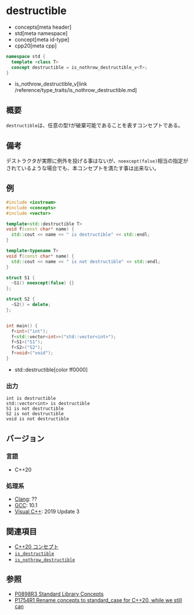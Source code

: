 # destructible
* concepts[meta header]
* std[meta namespace]
* concept[meta id-type]
* cpp20[meta cpp]

```cpp
namespace std {
  template <class T>
  concept destructible = is_nothrow_destructible_v<T>;
}
```
* is_nothrow_destructible_v[link /reference/type_traits/is_nothrow_destructible.md]


## 概要
`destructible`は、任意の型`T`が破棄可能であることを表すコンセプトである。

## 備考

デストラクタが実際に例外を投げる事はないが、`noexcept(false)`相当の指定がされているような場合でも、本コンセプトを満たす事は出来ない。

## 例

```cpp example
#include <iostream>
#include <concepts>
#include <vector>

template<std::destructible T>
void f(const char* name) {
  std::cout << name << " is destructible" << std::endl;
}

template<typename T>
void f(const char* name) {
  std::cout << name << " is not destructible" << std::endl;
}

struct S1 {
  ~S1() noexcept(false) {}
};

struct S2 {
  ~S2() = delete;
};


int main() {
  f<int>("int");
  f<std::vector<int>>("std::vector<int>");
  f<S1>("S1");
  f<S2>("S2");
  f<void>("void");
}
```
* std::destructible[color ff0000]

### 出力
```
int is destructible
std::vector<int> is destructible
S1 is not destructible
S2 is not destructible
void is not destructible
```


## バージョン
### 言語
- C++20

### 処理系
- [Clang](/implementation.md#clang): ??
- [GCC](/implementation.md#gcc): 10.1
- [Visual C++](/implementation.md#visual_cpp): 2019 Update 3

## 関連項目

- [C++20 コンセプト](/lang/cpp20/concepts.md)
- [`is_destructible`](/reference/type_traits/is_destructible.md)
- [`is_nothrow_destructible`](/reference/type_traits/is_nothrow_destructible.md)

## 参照
- [P0898R3 Standard Library Concepts](http://www.open-std.org/jtc1/sc22/wg21/docs/papers/2018/p0898r3.pdf)
- [P1754R1 Rename concepts to standard_case for C++20, while we still can](http://www.open-std.org/jtc1/sc22/wg21/docs/papers/2019/p1754r1.pdf)
